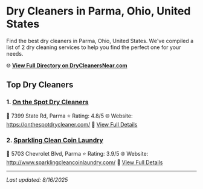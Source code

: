 # Dry Cleaners in Parma, Ohio, United States

Find the best dry cleaners in Parma, Ohio, United States. We've compiled a list of 2 dry cleaning services to help you find the perfect one for your needs.

🌐 **[View Full Directory on DryCleanersNear.com](https://drycleanersnear.com/city/US/Ohio/Parma)**

## Top Dry Cleaners

### 1. [On the Spot Dry Cleaners](https://drycleanersnear.com/dryCleaner/6875b6359b5c02c2ea277cbc/on-the-spot-dry-cleaners)
📍 7399 State Rd, Parma
⭐ Rating: 4.8/5
🌐 Website: https://onthespotdrycleaner.com/
🔗 [View Full Details](https://drycleanersnear.com/dryCleaner/6875b6359b5c02c2ea277cbc/on-the-spot-dry-cleaners)

### 2. [Sparkling Clean Coin Laundry](https://drycleanersnear.com/dryCleaner/6875b6859b5c02c2ea277ff3/sparkling-clean-coin-laundry)
📍 5703 Chevrolet Blvd, Parma
⭐ Rating: 3.9/5
🌐 Website: http://www.sparklingcleancoinlaundry.com/
🔗 [View Full Details](https://drycleanersnear.com/dryCleaner/6875b6859b5c02c2ea277ff3/sparkling-clean-coin-laundry)


---

*Last updated: 8/16/2025*
